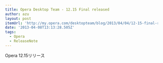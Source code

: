 ```yaml
---
title: Opera Desktop Team - 12.15 Final released
author: azu
layout: post
itemUrl: 'http://my.opera.com/desktopteam/blog/2013/04/04/12-15-final-released'
date: '2013-04-08T13:13:28.505Z'
tags:
  - Opera
  - ReleaseNote
---
```

Opera 12.15リリース
